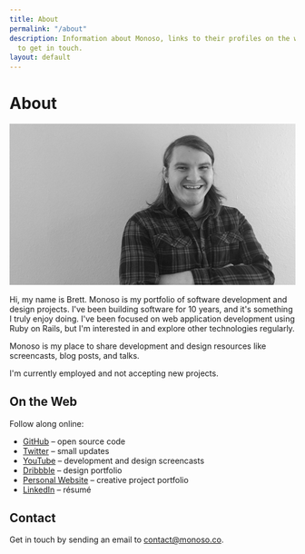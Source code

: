 ```yaml
---
title: About
permalink: "/about"
description: Information about Monoso, links to their profiles on the web, and how
  to get in touch.
layout: default
---
```


# About

![Photo of Brett](/img/about_brett.jpg)

Hi, my name is Brett. Monoso is my portfolio of software development and
design projects. I've been building software for 10 years, and it's
something I truly enjoy doing. I've been focused on web application
development using Ruby on Rails, but I'm interested in and explore other
technologies regularly.

Monoso is my place to share development and design resources like
screencasts, blog posts, and talks.

I'm currently employed and not accepting new projects.

## On the Web

Follow along online:

- [GitHub](https://github.com/monoso) &ndash; open source code
- [Twitter](https://twitter.com/monoso_co) &ndash; small updates
- [YouTube](https://www.youtube.com/channel/UCQXaIyeRqHjK9EK41b8J3yQ) &ndash;
  development and design screencasts
- [Dribbble](https://dribbble.com/brettchalupa) &ndash; design portfolio
- [Personal Website](http://www.brettchalupa.com) &ndash; creative project portfolio
- [LinkedIn](https://www.linkedin.com/in/brett-chalupa) &ndash; résumé

## Contact

Get in touch by sending an email to
[contact@monoso.co](mailto:contact@monoso.co).
